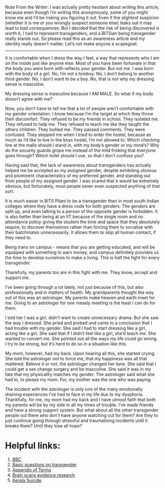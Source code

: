 <!-- TITLE: This is Your Son -->
<!-- SUBTITLE: Anonymous is a current student at BPHC and identifies as a transman. We bring to you anon’s story in his own words. -->

Note From the Writer: I was actually pretty hesitant about writing this article, because even though I’m writing this anonymously, some of you might know me and I’d be risking you figuring it out. Even if the slightest suspicion (whether it is me or you wrongly suspect someone else) leaks out it may lead to bad consequences. But I decided that the risk of being discovered is worth it, I had to represent transgenders, and a BITSian being transgender really stands out. So please read this as an awareness article and my identity really doesn’t matter. Let’s not make anyone a scapegoat.

-----

It is comfortable when I dress the way I feel, a way that represents who I am on the inside just like anyone else. Most of you have been fortunate in that the body you were born with reflects your gender. But not me. I was born with the body of a girl. No, I’m not a tomboy. No, I don’t belong to another third gender. No, I don’t want to be a boy. No, that is not why my dressing sense is masculine.

My dressing sense is masculine because I AM MALE. So what if my body doesn’t agree with me?

Now, you don’t have to tell me that a lot of people aren’t comfortable with my gender orientation. I know because I’m the target at which they throw their discomfort. They refused to be my friends in school. They isolated me. They refused to help me. They refused to teach me like they taught the others children. They bullied me. They passed comments. They were confused. They stopped me when I tried to enter the hostel, because as much as I’d like to live in the boys hostel, I’m not allowed to. Which checking line at the malls should I stand in, with my body’s gender or my mind’s? Why do the security guards grope me instead of the mild frisking that everyone goes through? Which toilet should I use, so that I don’t confuse you?

Having said that, the lack of awareness about transgenders has actually helped me be accepted as my assigned gender, despite exhibiting obvious and prominent characteristics of my preferred gender, and standing out from people of my assigned gender. I was scared that it would be extremely obvious, but fortunately, most people never even suspected anything of that sort.

It is much easier in BITS Pilani to be a transgender than in most south Indian colleges where they have a dress code for both genders. The genders are split up, and even talking to a person of the opposite gender is forbidden. It is also better than being at an IIT because of the single room and no attendance policy giving the student the time and space that they absolutely require, to discover themselves rather than forcing them to socialise with their batchmates unnecessarily. It allows them to skip all human contact, if they need to.

Being trans on campus - means that you are getting educated, and will be equipped with something to earn money, and campus definitely provides us the time to develop ourselves to make a living. This is half the fight for every transgender.

Thankfully, my parents too are in this fight with me. They know, accept and support me.

I’ve been going through a lot lately, not just because of this, but also professionally and in matters of health. My grandparents thought the way out of this was an astrologer. My parents make heaven and earth meet for me. Going to an astrologer for one measly meeting is the least I can do for them.

I told her I was a girl, didn’t want to create unnecessary drama. But she saw the way I dressed. She pried and probed and came to a conclusion that I had trouble with my gender. She said I had to start dressing like a girl, acting like a girl. She said that if I didn’t feel like a girl, she’d teach me. She wanted to convert me. She pointed out all the ways my life could go wrong. I try to be strong, but it’s hard to do so in a situation like this.

My mom, however, had my back. Upon hearing all this, she started crying. She told the astrologer not to force me, that my happiness was all that mattered. Believe it or not, the astrologer changed her tune. She said that I could get a sex change surgery and be masculine. She said it was in my fate that my physicality matches my gender. The astrologer said what she had to, to please my mom. For, my mother was the one who was paying.

The incident with the astrologer is only one of the many emotionally draining experiences I’ve had to face in my life due to my dysphoria. Thankfully, for me, my mom had my back and I have utmost faith that both my parents will be by my side in all my times of trouble. I’ve made friends and have a strong support system. But what about all the other transgender people out there who don’t have anyone watching out for them? Are they to just continue going through stressful and traumatising incidents until it breaks them? Until they lose all hope?

# Helpful links:

1. [BBC](https://youtu.be/udI-Go8KK2Q)
2. [Basic questions on transgender](http://www.stltoday.com/lifestyles/health-med-fit/health/questions-and-answers-about-gender-identity/article_d7ac8eed-ecd0-5108-ac33-e7889fe77fe1.html)
3. [Appendix of Terms](https://www.cosmopolitan.com/uk/love-sex/a20730324/lgbt-meaning/)
4. [Brain scans evidence research](https://interestingengineering.com/transgender-brains-resemble-identified-gender-reveal-mri-scans)
5. [Kerala Suicide](https://www.thenewsminute.com/article/how-transphobia-and-ignorance-doctors-drove-kerala-trans-man-suicide-81116)